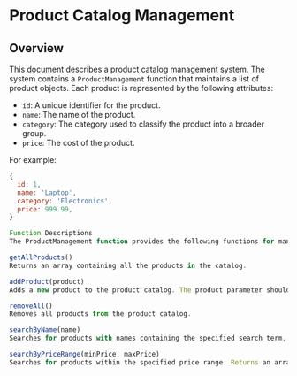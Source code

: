 # Product Catalog Management

## Overview

This document describes a product catalog management system. The system contains a `ProductManagement` function that maintains a list of product objects. Each product is represented by the following attributes:

- `id`: A unique identifier for the product.
- `name`: The name of the product.
- `category`: The category used to classify the product into a broader group.
- `price`: The cost of the product.

For example:

```javascript
{
  id: 1,
  name: 'Laptop',
  category: 'Electronics',
  price: 999.99,
}

Function Descriptions
The ProductManagement function provides the following functions for managing the product catalog:

getAllProducts()
Returns an array containing all the products in the catalog.

addProduct(product)
Adds a new product to the product catalog. The product parameter should be an object with the product details.

removeAll()
Removes all products from the product catalog.

searchByName(name)
Searches for products with names containing the specified search term, and it is case-insensitive. Returns an array of matching products.

searchByPriceRange(minPrice, maxPrice)
Searches for products within the specified price range. Returns an array of products with prices falling within the given range.
